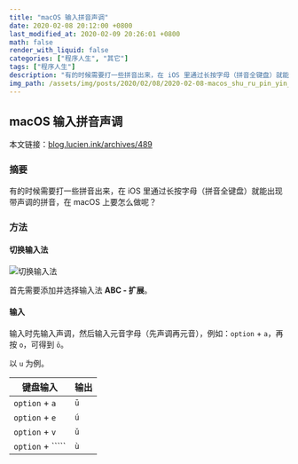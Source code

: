 ```yaml
---
title: "macOS 输入拼音声调"
date: 2020-02-08 20:12:00 +0800
last_modified_at: 2020-02-09 20:26:01 +0800
math: false
render_with_liquid: false
categories: ["程序人生", "其它"]
tags: ["程序人生"]
description: "有的时候需要打一些拼音出来，在 iOS 里通过长按字母（拼音全键盘）就能出现带声调的拼音，在 macOS 上要怎么做呢？本文链接：blog.lucien.ink/archives/489"
img_path: /assets/img/posts/2020/02/08/2020-02-08-macos_shu_ru_pin_yin_sheng_diao/
---
```


## macOS 输入拼音声调

本文链接：[blog.lucien.ink/archives/489](https://blog.lucien.ink/archives/489/)

### 摘要

有的时候需要打一些拼音出来，在 iOS 里通过长按字母（拼音全键盘）就能出现带声调的拼音，在 macOS 上要怎么做呢？

### 方法

#### 切换输入法

![切换输入法][切换输入法]

首先需要添加并选择输入法 **ABC - 扩展**。

#### 输入

输入时先输入声调，然后输入元音字母（先声调再元音），例如：`option` + `a`，再按 `o`，可得到 `ō`。

以 `u` 为例。

| 键盘输入 | 输出 |
| --- | --- |
| `option` + `a` | `ū` |
| `option` + `e` | `ú` |
| `option` + `v` | `ǔ` |
| `option` +  ````` | `ù` |


[切换输入法]: qie_huan_shu_ru_fa_.png
